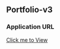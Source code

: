 ## Portfolio-v3

<h3>Application URL</h3>

[Click me to View](https://portfolioversion3.netlify.app/)
